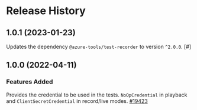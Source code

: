 # Release History

## 1.0.1 (2023-01-23)

Updates the dependency `@azure-tools/test-recorder` to version `^2.0.0`.
[#]

## 1.0.0 (2022-04-11)

### Features Added

Provides the credential to be used in the tests. `NoOpCredential` in playback and `ClientSecretCredential` in record/live modes.
[#19423](https://github.com/Azure/azure-sdk-for-js/pull/19423)
